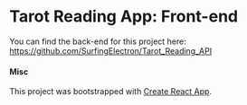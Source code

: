 # Tarot Reading App: Front-end
You can find the back-end for this project here: https://github.com/SurfingElectron/Tarot_Reading_API


#### Misc
This project was bootstrapped with [Create React App](https://github.com/facebook/create-react-app).
